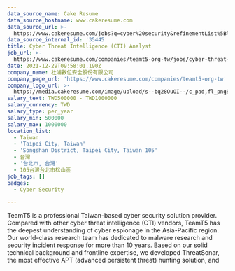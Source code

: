 ```yaml
---
data_source_name: Cake Resume
data_source_hostname: www.cakeresume.com
data_source_url: >-
  https://www.cakeresume.com/jobs?q=cyber%20security&refinementList%5Blang_name%5D%5B0%5D=English&refinementList%5Bsalary_type%5D=per_year&range%5Bsalary_range%5D%5Bmin%5D=1000000
data_source_internal_id: '35445'
title: Cyber Threat Intelligence (CTI) Analyst
job_url: >-
  https://www.cakeresume.com/companies/teamt5-org-tw/jobs/cyber-threat-intelligence-cti-analyst
date: 2021-12-29T09:58:01.190Z
company_name: 杜浦數位安全股份有限公司
company_page_url: 'https://www.cakeresume.com/companies/teamt5-org-tw'
company_logo_url: >-
  https://media.cakeresume.com/image/upload/s--bq28OuOI--/c_pad,fl_png8,h_200,w_200/v1634284230/sncnupc4f0di3ftnbf2v.png
salary_text: TWD500000 - TWD1000000
salary_currency: TWD
salary_type: per_year
salary_min: 500000
salary_max: 1000000
location_list:
  - Taiwan
  - 'Taipei City, Taiwan'
  - 'Songshan District, Taipei City, Taiwan 105'
  - 台灣
  - '台北市, 台灣'
  - 105台灣台北市松山區
job_tags: []
badges:
  - Cyber Security

---
```


TeamT5 is a professional Taiwan-based cyber security solution provider. Compared with other cyber threat intelligence (CTI) vendors, TeamT5 has the deepest understanding of cyber espionage in the Asia-Pacific region. Our world-class research team has dedicated to malware research and security incident response for more than 10 years. Based on our solid technical background and frontline expertise, we developed ThreatSonar, the most effective APT (advanced persistent threat) hunting solution, and